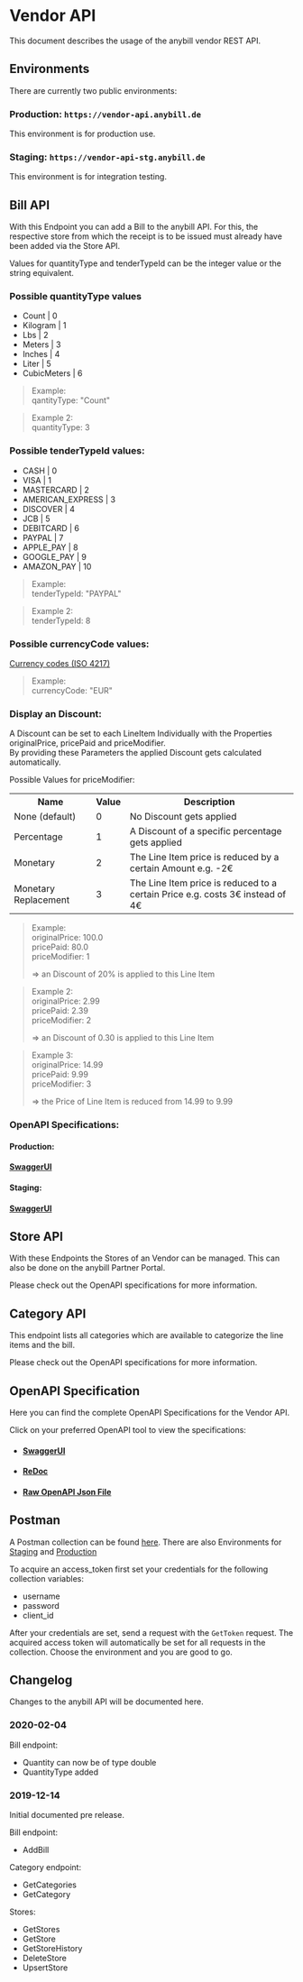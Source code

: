 # Vendor API
This document describes the usage of the anybill vendor REST API.

## Environments
There are currently two public environments:

### Production: `https://vendor-api.anybill.de`
This environment is for production use.

### Staging: `https://vendor-api-stg.anybill.de`
This environment is for integration testing.

## Bill API
<p>
  With this Endpoint you can add a Bill to the anybill API.
  For this, the respective store from which the receipt is to be issued must already have been added via the Store API.
</p>
<p>
Values for quantityType and tenderTypeId can be the integer value or the string equivalent.

### Possible quantityType values
- Count | 0
- Kilogram | 1
- Lbs | 2
- Meters | 3
- Inches | 4
- Liter | 5
- CubicMeters | 6

> Example:<br>
> qantityType: "Count"

> Example 2:<br>
> quantityType: 3


### Possible tenderTypeId values:
- CASH | 0
- VISA | 1
- MASTERCARD | 2
- AMERICAN_EXPRESS | 3
- DISCOVER | 4
- JCB | 5
- DEBITCARD | 6
- PAYPAL | 7
- APPLE_PAY | 8
- GOOGLE_PAY | 9
- AMAZON_PAY | 10

> Example:<br>
> tenderTypeId: "PAYPAL"

> Example 2:<br>
> tenderTypeId: 8

### Possible currencyCode values:
[Currency codes (ISO 4217)](https://www2.1010data.com/documentationcenter/prime/1010dataUsersGuide/DataTypesAndFormats/currencyUnitCodes.html)

> Example:<br>
> currencyCode: "EUR"

### Display an Discount:
A Discount can be set to each LineItem Individually with the Properties originalPrice, pricePaid and priceModifier.<br>
By providing these Parameters the applied Discount gets calculated automatically.

Possible Values for priceModifier:
<table>
  <tr>
    <th>Name</th>
    <th>Value</th>
    <th>Description</th>
  </tr>
  <tr>
    <td>None (default)</td>  
    <td>0</td>
    <td>
      No Discount gets applied
    </td>
  </tr>
  <tr>
    <td>Percentage</td>  
    <td>1</td>
    <td>
      A Discount of a specific percentage gets applied
    </td>
  </tr>
  <tr>
    <td>Monetary</td>  
    <td>2</td>
    <td>
      The Line Item price is reduced by a certain Amount e.g. -2€
    </td>
  </tr>
  <tr>
    <td>Monetary Replacement</td>  
    <td>3</td>
    <td>
      The Line Item price is reduced to a certain Price e.g. costs 3€ instead of 4€
    </td>
  </tr>
</table>

> Example:<br>
> originalPrice: 100.0<br>
> pricePaid: 80.0<br>
> priceModifier: 1<br>
>
> => an Discount of 20% is applied to this Line Item


> Example 2:<br>
> originalPrice: 2.99<br>
> pricePaid: 2.39<br>
> priceModifier: 2<br>
>
> => an Discount of 0.30 is applied to this Line Item

> Example 3:<br>
> originalPrice: 14.99<br>
> pricePaid: 9.99<br>
> priceModifier: 3<br>
>
> => the Price of Line Item is reduced from 14.99 to 9.99
</p>

### OpenAPI Specifications:

#### Production:
#### [SwaggerUI](https://vendor-api.anybill.de/index.html)

#### Staging:
#### [SwaggerUI](https://vendor-api-stg.anybill.de/index.html)


## Store API
<p>
  With these Endpoints the Stores of an Vendor can be managed.
  This can also be done on the anybill Partner Portal.
</p>
<p>
  Please check out the OpenAPI specifications for more information.
</p>

## Category API
<p>
  This endpoint lists all categories which are available to categorize the line items and the bill.
</p>
<p>
  Please check out the OpenAPI specifications for more information.
</p>

## OpenAPI Specification
<p>
  Here you can find the complete OpenAPI Specifications for the Vendor API.
</p>
<p>
  Click on your preferred OpenAPI tool to view the specifications:
</p>

- #### [SwaggerUI](https://vendor-api-stg.anybill.de/index.html)
- #### [ReDoc](https://redocly.github.io/redoc/?url=https://vendor-api-stg.anybill.de/swagger/v1/swagger.json)
- #### [Raw OpenAPI Json File](https://vendor-api-stg.anybill.de/swagger/v1/swagger.json)

## Postman
A Postman collection can be found [here](./Postman/Anybill%20Vendor%20Api.postman_collection.json).
There are also Environments for [Staging](./Postman/Environments/Anybill%20VendorApi%20Staging.postman_environment.json) and [Production](./Postman/Environments/Anybill%20VendorApi%20Production.postman_environment.json)

To acquire an access_token first set your credentials for the following collection variables:
- username
- password
- client_id

After your credentials are set, send a request with the `GetToken` request. The acquired access token will automatically be set for all requests in the collection. Choose the environment and you are good to go. 

## Changelog
Changes to the anybill API will be documented here.

### 2020-02-04
Bill endpoint:
- Quantity can now be of type double
- QuantityType added

### 2019-12-14
Initial documented pre release.

Bill endpoint:
- AddBill

Category endpoint:
- GetCategories
- GetCategory

Stores:
- GetStores
- GetStore
- GetStoreHistory
- DeleteStore
- UpsertStore
